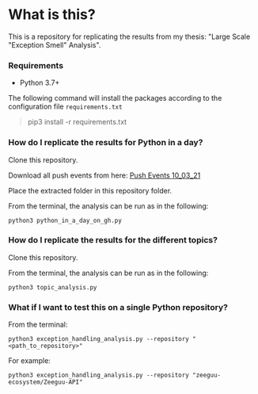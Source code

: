
# What is this?

This is a repository for replicating the results from my thesis: "Large Scale "Exception Smell" Analysis".


### Requirements

- Python 3.7+

The following command will install the packages according to the configuration file `requirements.txt`

> pip3 install -r requirements.txt



### How do I replicate the results for __Python in a day?__


Clone this repository.

Download all push events from here: [Push Events 10_03_21](https://drive.google.com/file/d/1sr1DyiieZUXWkZiNhRH_-XALvY2cs1zE/view?usp=sharing) 

Place the extracted folder in this repository folder.

From the terminal, the analysis can be run as in the following:

```
python3 python_in_a_day_on_gh.py
```


### How do I replicate the results for the different topics?

Clone this repository.

From the terminal, the analysis can be run as in the following:

```
python3 topic_analysis.py
```


### What if I want to test this on a single Python repository? 

From the terminal: 

```
python3 exception_handling_analysis.py --repository "<path_to_repository>" 
```

For example: 

```
python3 exception_handling_analysis.py --repository "zeeguu-ecosystem/Zeeguu-API" 
```
